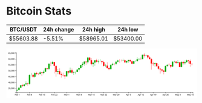 # Bitcoin Stats

BTC/USDT|24h change|24h high|24h low|
|---|---|---|---|
|$55603.88|-5.51%|$58965.01|$53400.00|

<img src="./chart.svg">
